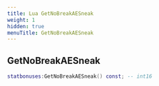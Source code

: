 ```yaml
---
title: Lua GetNoBreakAESneak
weight: 1
hidden: true
menuTitle: GetNoBreakAESneak
---
```

## GetNoBreakAESneak
```lua
statbonuses:GetNoBreakAESneak() const; -- int16
```